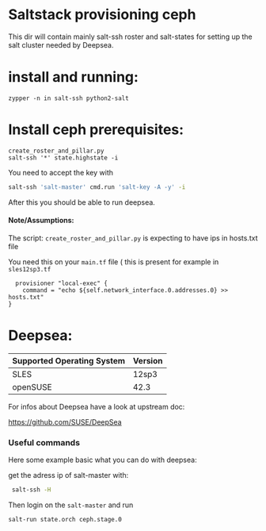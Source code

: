 # Saltstack provisioning ceph

This dir will contain mainly salt-ssh roster and salt-states for setting up the salt cluster needed by Deepsea.


# install and running:

`zypper -n in salt-ssh python2-salt`


# Install ceph prerequisites:


```shell
create_roster_and_pillar.py
salt-ssh '*' state.highstate -i
```

You need to accept the key with

```bash
salt-ssh 'salt-master' cmd.run 'salt-key -A -y' -i
```

After this you should be able to run deepsea.


#### Note/Assumptions: 

The script: `create_roster_and_pillar.py` is  expecting to have ips in hosts.txt file

You need this on your `main.tf` file ( this is present for example in `sles12sp3.tf`
```
  provisioner "local-exec" {
    command = "echo ${self.network_interface.0.addresses.0} >> hosts.txt"
}
```



# Deepsea:

| Supported Operating System | Version |
| :------------------------- | :------ |
| SLES                       | 12sp3   |
| openSUSE                   | 42.3    |


For infos about Deepsea have a look at upstream doc:

 https://github.com/SUSE/DeepSea


### Useful commands
Here some example basic what you can do with deepsea:

get the adress ip of salt-master with:
```bash
 salt-ssh -H
```

Then login on the `salt-master` and run

```bash
salt-run state.orch ceph.stage.0
```
